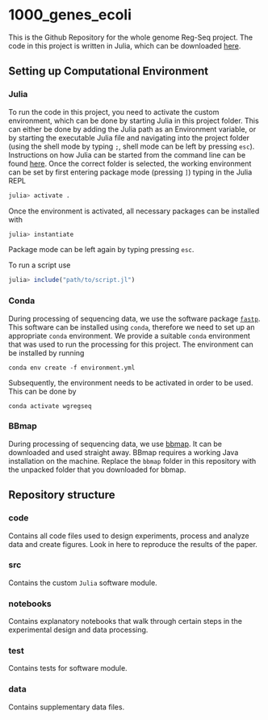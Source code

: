 # 1000_genes_ecoli

This is the Github Repository for the whole genome Reg-Seq project.
The code in this project is written in Julia, which can be downloaded [here](https://julialang.org/downloads/).


## Setting up Computational Environment

### Julia

To run the code in this project, you need to activate the custom environment, which can be done by starting Julia in this project folder. This can either be done by adding the Julia path as an Environment variable, or by starting the executable Julia file and navigating into the project folder (using the shell mode by typing `;`, shell mode can be left by pressing `esc`). Instructions on how Julia can be started from the command line can be found [here](https://julialang.org/downloads/platform/). Once the correct folder is selected, the working environment can be set by first entering package mode (pressing `]`) typing in the Julia REPL

```julia
julia> activate .
```

Once the environment is activated, all necessary packages can be installed with

```julia
julia> instantiate
```

Package mode can be left again by typing pressing `esc`.

To run a script use

```julia
julia> include("path/to/script.jl")
```

### Conda

During processing of sequencing data, we use the software package [`fastp`](https://github.com/OpenGene/fastp). This software can be installed using `conda`, therefore we need to set up an
appropriate `conda` environment. We provide a suitable `conda` environment that was used to run the processing for this project. The environment can be installed by running

```
conda env create -f environment.yml
```

Subsequently, the environment needs to be activated in order to be used. This can be done by

```
conda activate wgregseq
```

### BBmap

During processing of sequencing data, we use [bbmap](https://jgi.doe.gov/data-and-tools/software-tools/bbtools/bb-tools-user-guide/installation-guide/). It can be downloaded and used straight away. BBmap requires a working Java installation on the machine. Replace the `bbmap` folder in this repository with the unpacked folder that you downloaded for bbmap.

## Repository structure

### code

Contains all code files used to design experiments, process and analyze data and create figures. Look in here to reproduce the results of the paper.

### src

Contains the custom `Julia` software module.

### notebooks

Contains explanatory notebooks that walk through certain steps in the experimental design and data processing.

### test

Contains tests for software module.

### data

Contains supplementary data files.